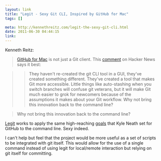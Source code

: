 ```yaml
--- 
layout: link
title: "Legit - Sexy Git CLI, Inspired by GitHub for Mac"
tags: []

meta: http://kennethreitz.com/legit-the-sexy-git-cli.html
date: 2011-06-30 04:44:15
link: 
---
```


Kenneth Reitz:

> [GitHub for Mac](http://mac.github.com/) is not just a Git client. This [comment](http://www.hackerne.ws/item?id=2684483) on Hacker News says it best:

>> They haven't re-created the git CLI tool in a GUI, they've created something different. They've created a tool that makes Git more accessible. Little things like auto-stashing when you switch branches will confuse git veterans, but it will make Git much easier to grok for newcomers because of the assumptions it makes about your Git workflow.
Why not bring this innovation back to the command line?

> Why not bring this innovation back to the command line?

[Legit](https://github.com/kennethreitz/legit) works to apply the same high-reaching [goals](http://warpspire.com/posts/designing-github-mac/) that Kyle Neath set for GitHub to the command line. Sexy indeed.

I can't help but feel that the project would be more useful as a set of scripts to be integrated with git itself. This would allow for the use of a single command instead of using legit for local/remote interaction but relying on git itself for committing.
